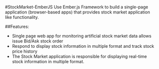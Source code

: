#StockMarket-EmberJS
Use Ember.js Framework to build a single-page application (browser-based apps) that 
provides stock market application like functionality.

##Features:
* Single page web app for monitoring artificial stock market data allows issue Bid/Ask stock order
* Respond to display stock information in multiple format and track stock price history
* The Stock Market application is responsible for displaying real-time stock information in multiple format.
